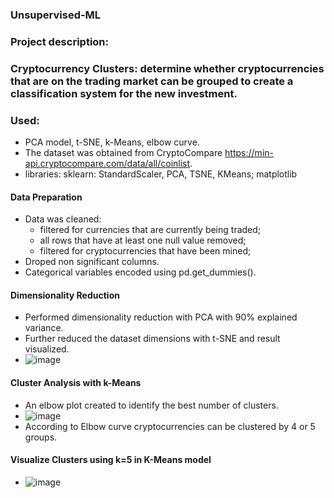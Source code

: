 ### Unsupervised-ML

### Project description:
### Cryptocurrency Clusters: determine whether cryptocurrencies that are on the trading market can be grouped to create a classification system for the new investment.

### Used:
* PCA model, t-SNE, k-Means, elbow curve.
* The dataset was obtained from CryptoCompare https://min-api.cryptocompare.com/data/all/coinlist.
* libraries: sklearn: StandardScaler, PCA, TSNE, KMeans; matplotlib

#### Data Preparation
* Data was cleaned:
  - filtered for currencies that are currently being traded;
  - all rows that have at least one null value removed;
  - filtered for cryptocurrencies that have been mined;
* Droped non significant columns.
* Categorical variables encoded using pd.get_dummies().

#### Dimensionality Reduction
* Performed dimensionality reduction with PCA with 90% explained variance.
* Further reduced the dataset dimensions with t-SNE and result visualized.
* ![image](https://github.com/user-attachments/assets/54730cd7-06b7-46b4-b43f-6f3854ff41c8)


#### Cluster Analysis with k-Means 
* An elbow plot created to identify the best number of clusters.
* ![image](https://github.com/user-attachments/assets/4f87171d-5063-4b0b-99a6-db344683ce32)
* According to Elbow curve cryptocurrencies can be clustered by 4 or 5 groups.

#### Visualize Clusters using k=5 in K-Means model
* ![image](https://github.com/user-attachments/assets/eac81cd1-b574-4fe1-8697-48cf4e357c32)
